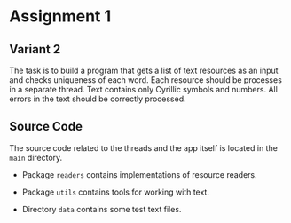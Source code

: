 # Assignment 1
## Variant 2
The task is to build a program that gets a list of text resources as an input and 
checks uniqueness of each word. Each resource should be processes in a separate thread.
Text contains only Cyrillic symbols and numbers. All errors in the text should be correctly processed.

## Source Code
The source code related to the threads and the app itself is located in the `main` directory. 
* Package `readers` contains implementations of resource readers.
* Package `utils` contains tools for working with text. 

* Directory `data` contains some test text files.

